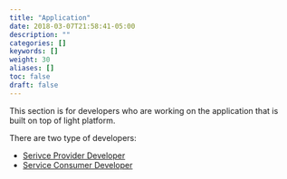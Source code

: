 ```yaml
---
title: "Application"
date: 2018-03-07T21:58:41-05:00
description: ""
categories: []
keywords: []
weight: 30
aliases: []
toc: false
draft: false
---
```


This section is for developers who are working on the application that is built on top of light platform.

There are two type of developers: 

- [Serivce Provider Developer](/development/service-provider/)
- [Service Consumer Developer](/development/service-consumer/)
